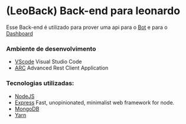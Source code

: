 # (LeoBack) Back-end para leonardo

Esse Back-end é utilizado para prover uma api para o [Bot](https://github.com/UNEB-SI/LeoBot) e para o [Dashboard](https://github.com/UNEB-SI/LeoDash)


### Ambiente de desenvolvimento
* [VScode](https://github.com/Microsoft/vscode)  Visual Studio Code 
* [ARC](https://github.com/jarrodek/ChromeRestClient) Advanced Rest Client Application 

### Tecnologias utilizadas:

 * [NodeJS](https://github.com/nodejs/node)
 * [Express](https://github.com/expressjs/express/) Fast, unopinionated, minimalist web framework for node. 
 * [MongoDB](https://github.com/mongodb/mongo)
 * [Yarn](https://github.com/yarnpkg/yarn)
